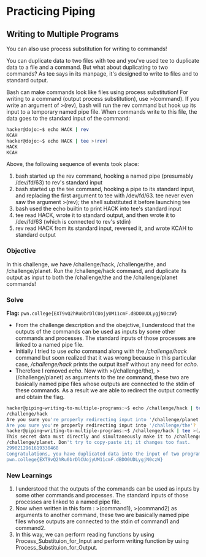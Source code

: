 # Practicing Piping

## Writing to Multiple Programs 
You can also use process substitution for writing to commands! 

You can duplicate data to two files with tee and you've used tee to duplicate data to a file and a command. But what about duplicating to two commands? As tee says in its manpage, it's designed to write to files and to standard output.

Bash can make commands look like files using process substitution! For writing to a command (output process substitution), use >(command). If you write an argument of >(rev), bash will run the rev command but hook up its input to a temporary named pipe file. When commands write to this file, the data goes to the standard input of the command:

```bash
hacker@dojo:~$ echo HACK | rev
KCAH
hacker@dojo:~$ echo HACK | tee >(rev)
HACK
KCAH
```

Above, the following sequence of events took place:

   1. bash started up the rev command, hooking a named pipe (presumably /dev/fd/63) to rev's standard input
   2. bash started up the tee command, hooking a pipe to its standard input, and replacing the first argument to tee with /dev/fd/63. tee never even saw the argument >(rev); the shell substituted it before launching tee
   3. bash used the echo builtin to print HACK into tee's standard input
   4. tee read HACK, wrote it to standard output, and then wrote it to /dev/fd/63 (which is connected to rev's stdin)
   5. rev read HACK from its standard input, reversed it, and wrote KCAH to standard output

### Objective 
In this challenge, we have /challenge/hack, /challenge/the, and /challenge/planet. Run the /challenge/hack command, and duplicate its output as input to both the /challenge/the and the /challenge/planet commands!

### Solve
**Flag:** `pwn.college{EXT9vQ2hRu0brDlCUojyUM11cmF.dBDO0UDLygjN0czW}`

- From the challenge description and the obejctive, I understood that the outputs of the commands can be used as inputs by some other commands and processes. The standard inputs of those processes are linked to a named pipe file. 
- Initially I tried to use *echo* command along with the */challenge/hack* command but soon realized that it was wrong because in this particular case, */challenge/hack* prints the output itself without any need for *echo*.
- Therefore I removed *echo*. Now with >(/challenge/the), >(/challenge/planet) as arguments to the *tee* command, these two are basically named pipe files whose outputs are connected to the stdin of these commands. As a result we are able to redirect the output correctly and obtain the flag. 

```bash
hacker@piping~writing-to-multiple-programs:~$ echo /challenge/hack | tee >(/challenge/the) >(/challenge/planet)
/challenge/hack
Are you sure you're properly redirecting input into '/challenge/planet'?
Are you sure you're properly redirecting input into '/challenge/the'?
hacker@piping~writing-to-multiple-programs:~$ /challenge/hack | tee >(/challenge/the) >(/challenge/planet)
This secret data must directly and simultaneously make it to /challenge/the and
/challenge/planet. Don't try to copy-paste it; it changes too fast.
2990212961619330468
Congratulations, you have duplicated data into the input of two programs! Here is your flag:
pwn.college{EXT9vQ2hRu0brDlCUojyUM11cmF.dBDO0UDLygjN0czW}
```

### New Learnings
1. I understood that the outputs of the commands can be used as inputs by some other commands and processes. The standard inputs of those processes are linked to a named pipe file.
2. Now when written in this form : >(command1), >(command2) as arguments to another command, these two are basically named pipe files whose outputs are connected to the stdin of command1 and command2.
3. In this way, we can perform reading functions by using Process_Substituion_for_Input and perform writing function by using Process_Substituion_for_Output.